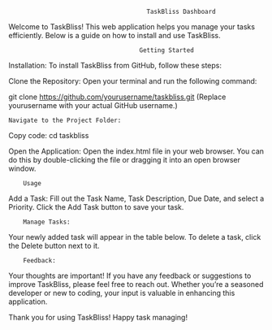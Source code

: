                                           TaskBliss Dashboard
Welcome to TaskBliss! This web application helps you manage your tasks efficiently. Below is a guide on how to install and use TaskBliss.

                                        Getting Started
  Installation:
To install TaskBliss from GitHub, follow these steps:

Clone the Repository: Open your terminal and run the following command:

git clone https://github.com/yourusername/taskbliss.git
(Replace yourusername with your actual GitHub username.)

    Navigate to the Project Folder:

Copy code:
cd taskbliss

Open the Application: Open the index.html file in your web browser. You can do this by double-clicking the file or dragging it into an open browser window.

        Usage
Add a Task:
        Fill out the Task Name, Task Description, Due Date, and select a Priority.
        Click the Add Task button to save your task.

        Manage Tasks:
Your newly added task will appear in the table below.
To delete a task, click the Delete button next to it.


        Feedback:
Your thoughts are important! If you have any feedback or suggestions to improve TaskBliss, please feel free to reach out. Whether you’re a seasoned developer or new to coding, your input is valuable in enhancing this application.

Thank you for using TaskBliss! Happy task managing!

